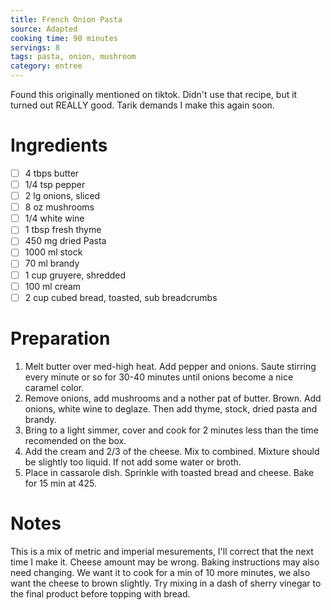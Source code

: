 ```yaml
---
title: French Onion Pasta
source: Adapted
cooking time: 90 minutes
servings: 8
tags: pasta, onion, mushroom
category: entree
---
```


Found this originally mentioned on tiktok. Didn't use that recipe, but it turned out REALLY good. Tarik demands I make this again soon.

Ingredients
===========

* [ ] 4 tbps butter
* [ ] 1/4 tsp pepper
* [ ] 2 lg onions, sliced
* [ ] 8 oz mushrooms
* [ ] 1/4 white wine
* [ ] 1 tbsp fresh thyme
* [ ] 450 mg dried Pasta 
* [ ] 1000 ml stock
* [ ] 70 ml brandy
* [ ] 1 cup gruyere, shredded
* [ ] 100 ml cream
* [ ] 2 cup cubed bread, toasted, sub breadcrumbs

Preparation
===========
1. Melt butter over med-high heat. Add pepper and onions. Saute stirring every minute or so for 30-40 minutes until onions become a nice caramel color. 
2. Remove onions, add mushrooms and a nother pat of butter. Brown. Add onions, white wine to deglaze. Then add thyme, stock, dried pasta and brandy.
3. Bring to a light simmer, cover and cook for 2 minutes less than the time recomended on the box.
4. Add the cream and 2/3 of the cheese. Mix to combined. Mixture should be slightly too liquid. If not add some water or broth.
5. Place in cassarole dish. Sprinkle with toasted bread and cheese. Bake for 15 min at 425.

Notes
=====

This is a mix of metric and imperial mesurements, I'll correct that the next time I make it.
Cheese amount may be wrong.
Baking instructions may also need changing. We want it to cook for a min of 10 more minutes, we also want the cheese to brown slightly.
Try mixing in a dash of sherry vinegar to the final product before topping with bread.
